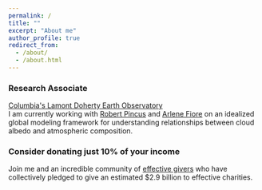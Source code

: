 ```yaml
---
permalink: /
title: ""
excerpt: "About me"
author_profile: true
redirect_from: 
  - /about/
  - /about.html
---
```


### Research Associate  
   
[Columbia's Lamont Doherty Earth Observatory](https://lamont.columbia.edu/)  
I am currently working with [Robert Pincus](https://crew.ldeo.columbia.edu/people/robert-pincus) and [Arlene Fiore](https://www.teampaccc.mit.edu/our-team) on an idealized global modeling framework for understanding relationships between cloud albedo and atmospheric composition.



### Consider donating just 10% of your income 

Join me and an incredible community of [effective givers](https://www.givingwhatwecan.org/) who have collectively pledged to give an estimated $2.9 billion to effective charities.
